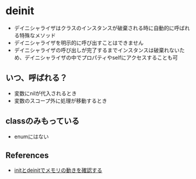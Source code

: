 


# deinit

* デイニシャライザはクラスのインスタンスが破棄される時に自動的に呼ばれる特殊なメソッド
* デイニシャライザを明示的に呼び出すことはできません
* デイニシャライザの呼び出しが完了するまでインスタンスは破棄れないため、デイニシャライザの中でプロパティやselfにアクセスすることも可

## いつ、呼ばれる？

* 変数にnilが代入されるとき
* 変数のスコープ外に処理が移動するとき

## classのみもっている

* enumにはない


## References

+ [initとdeinitでメモリの動きを確認する](https://qiita.com/akikushi/items/3687fbec6615c536f981)